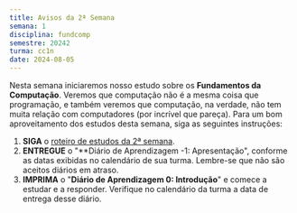 ```yaml
---
title: Avisos da 2ª Semana
semana: 1
disciplina: fundcomp
semestre: 20242
turma: cc1n
date: 2024-08-05
---
```


Nesta semana iniciaremos nosso estudo sobre os **Fundamentos da Computação**.
Veremos que computação não é a mesma coisa que programação, e também veremos
que computação, na verdade, não tem muita relação com computadores (por
incrível que pareça). Para um bom aproveitamento dos estudos desta semana,
siga as seguintes instruções:

1. **SIGA** o [roteiro de estudos da 2ª
   semana](/disciplinas/fundamentos_computacao/estudo/#re2sem).
1. **ENTREGUE** o "**Diário de Aprendizagem -1: Apresentação", conforme as
   datas exibidas no calendário de sua turma. Lembre-se que não são aceitos
   diários em atraso.
1. **IMPRIMA** o "**Diário de Aprendizagem 0: Introdução**" e comece a
   estudar e a responder. Verifique no calendário da turma a data de entrega
   desse diário.

